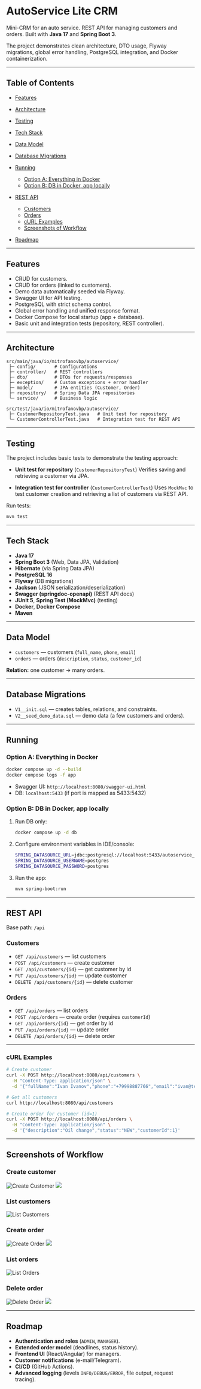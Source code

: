 # AutoService Lite CRM

Mini-CRM for an auto service. REST API for managing customers and orders.
Built with **Java 17** and **Spring Boot 3**.

The project demonstrates clean architecture, DTO usage, Flyway migrations, global error handling, PostgreSQL integration, and Docker containerization.

---

## Table of Contents

* [Features](#features)
* [Architecture](#architecture)
* [Testing](#testing)
* [Tech Stack](#tech-stack)
* [Data Model](#data-model)
* [Database Migrations](#database-migrations)
* [Running](#running)

    * [Option A: Everything in Docker](#option-a-everything-in-docker)
    * [Option B: DB in Docker, app locally](#option-b-db-in-docker-app-locally)
* [REST API](#rest-api)

    * [Customers](#customers)
    * [Orders](#orders)
    * [cURL Examples](#curl-examples)
    * [Screenshots of Workflow](#screenshots-of-workflow)
* [Roadmap](#roadmap)

---

## Features

* CRUD for customers.
* CRUD for orders (linked to customers).
* Demo data automatically seeded via Flyway.
* Swagger UI for API testing.
* PostgreSQL with strict schema control.
* Global error handling and unified response format.
* Docker Compose for local startup (app + database).
* Basic unit and integration tests (repository, REST controller).

---

## Architecture

```
src/main/java/io/mitrofanovbp/autoservice/
 ├─ config/       # Configurations
 ├─ controller/   # REST controllers
 ├─ dto/          # DTOs for requests/responses
 ├─ exception/    # Custom exceptions + error handler
 ├─ model/        # JPA entities (Customer, Order)
 ├─ repository/   # Spring Data JPA repositories
 └─ service/      # Business logic
 
src/test/java/io/mitrofanovbp/autoservice/
 ├─ CustomerRepositoryTest.java   # Unit test for repository
 └─ CustomerControllerTest.java   # Integration test for REST API
```

---

## Testing

The project includes basic tests to demonstrate the testing approach:

* **Unit test for repository** (`CustomerRepositoryTest`)
  Verifies saving and retrieving a customer via JPA.

* **Integration test for controller** (`CustomerControllerTest`)
  Uses `MockMvc` to test customer creation and retrieving a list of customers via REST API.

Run tests:

```bash
mvn test
```

---

## Tech Stack

* **Java 17**
* **Spring Boot 3** (Web, Data JPA, Validation)
* **Hibernate** (via Spring Data JPA)
* **PostgreSQL 16**
* **Flyway** (DB migrations)
* **Jackson** (JSON serialization/deserialization)
* **Swagger (springdoc-openapi)** (REST API docs)
* **JUnit 5**, **Spring Test (MockMvc)** (testing)
* **Docker**, **Docker Compose**
* **Maven**

---

## Data Model

* `customers` — customers (`full_name`, `phone`, `email`)
* `orders` — orders (`description`, `status`, `customer_id`)

**Relation:** one customer → many orders.

---

## Database Migrations

* `V1__init.sql` — creates tables, relations, and constraints.
* `V2__seed_demo_data.sql` — demo data (a few customers and orders).

---

## Running

### Option A: Everything in Docker

```bash
docker compose up -d --build
docker compose logs -f app
```

* Swagger UI: `http://localhost:8080/swagger-ui.html`
* DB: `localhost:5433` (if port is mapped as 5433:5432)

### Option B: DB in Docker, app locally

1. Run DB only:

   ```bash
   docker compose up -d db
   ```
2. Configure environment variables in IDE/console:

   ```bash
   SPRING_DATASOURCE_URL=jdbc:postgresql://localhost:5433/autoservice_lite
   SPRING_DATASOURCE_USERNAME=postgres
   SPRING_DATASOURCE_PASSWORD=postgres
   ```
3. Run the app:

   ```bash
   mvn spring-boot:run
   ```

---

## REST API

Base path: `/api`

### Customers

* `GET /api/customers` — list customers
* `POST /api/customers` — create customer
* `GET /api/customers/{id}` — get customer by id
* `PUT /api/customers/{id}` — update customer
* `DELETE /api/customers/{id}` — delete customer

### Orders

* `GET /api/orders` — list orders
* `POST /api/orders` — create order (requires `customerId`)
* `GET /api/orders/{id}` — get order by id
* `PUT /api/orders/{id}` — update order
* `DELETE /api/orders/{id}` — delete order

---

### cURL Examples

```bash
# Create customer
curl -X POST http://localhost:8080/api/customers \
  -H "Content-Type: application/json" \
  -d '{"fullName":"Ivan Ivanov","phone":"+79998887766","email":"ivan@test.com"}'

# Get all customers
curl http://localhost:8080/api/customers

# Create order for customer (id=1)
curl -X POST http://localhost:8080/api/orders \
  -H "Content-Type: application/json" \
  -d '{"description":"Oil change","status":"NEW","customerId":1}'
```

---

## Screenshots of Workflow

### Create customer

![Create Customer](workflow_screenshots/create_customer.png)
![](workflow_screenshots/create_customer_result.png)

### List customers

![List Customers](workflow_screenshots/get_customers.png)

### Create order

![Create Order](workflow_screenshots/create_order.png)
![](workflow_screenshots/create_order_result.png)

### List orders

![List Orders](workflow_screenshots/get_orders.png)

### Delete order

![Delete Order](workflow_screenshots/delete_order.png)
![](workflow_screenshots/get_orders_after_delete.png)

---

## Roadmap

* **Authentication and roles** (`ADMIN`, `MANAGER`).
* **Extended order model** (deadlines, status history).
* **Frontend UI** (React/Angular) for managers.
* **Customer notifications** (e-mail/Telegram).
* **CI/CD** (GitHub Actions).
* **Advanced logging** (levels `INFO/DEBUG/ERROR`, file output, request tracing).
